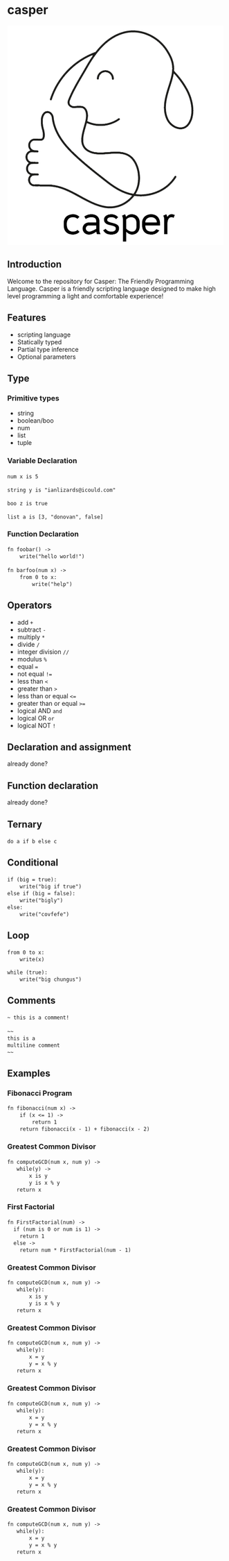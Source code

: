 # casper

![Casper Logo](/images/casper-logo.png)

## Introduction

Welcome to the repository for Casper: The Friendly Programming Language.
Casper is a friendly scripting language designed to make high level programming a light and comfortable experience!

## Features

- scripting language
- Statically typed
- Partial type inference
- Optional parameters

## Type

### Primitive types

- string
- boolean/boo
- num
- list
- tuple

### Variable Declaration

`num x is 5`

`string y is "ianlizards@icould.com"`

`boo z is true`

`list a is [3, "donovan", false]`

### Function Declaration

```casper
fn foobar() ->
    write("hello world!")

fn barfoo(num x) ->
    from 0 to x:
        write("help")
```

## Operators

- add `+`
- subtract `-`
- multiply `*`
- divide `/`
- integer division `//`
- modulus `%`
- equal `=`
- not equal `!=`
- less than `<`
- greater than `>`
- less than or equal `<=`
- greater than or equal `>=`
- logical AND `and`
- logical OR `or`
- logical NOT `!`

## Declaration and assignment

already done?

## Function declaration

already done?

## Ternary

`do a if b else c`

## Conditional

```casper
if (big = true):
    write("big if true")
else if (big = false):
    write("bigly")
else:
    write("covfefe")
```

## Loop

```casper
from 0 to x:
    write(x)
```

```casper
while (true):
    write("big chungus")
```

## Comments

```casper
~ this is a comment!

~~
this is a
multiline comment
~~
```

## Examples

### Fibonacci Program

```casper
fn fibonacci(num x) ->
	if (x <= 1) ->
		return 1
	return fibonacci(x - 1) + fibonacci(x - 2)
```

### Greatest Common Divisor

```casper
fn computeGCD(num x, num y) ->
   while(y) ->
       x is y
       y is x % y
   return x
```

### First Factorial

```casper
fn FirstFactorial(num) ->
  if (num is 0 or num is 1) ->
    return 1
  else ->
    return num * FirstFactorial(num - 1)
```

### Greatest Common Divisor

```casper
fn computeGCD(num x, num y) ->
   while(y):
       x is y
       y is x % y
   return x
```

### Greatest Common Divisor

```casper
fn computeGCD(num x, num y) ->
   while(y):
       x = y
       y = x % y
   return x
```

### Greatest Common Divisor

```casper
fn computeGCD(num x, num y) ->
   while(y):
       x = y
       y = x % y
   return x
```

### Greatest Common Divisor

```casper
fn computeGCD(num x, num y) ->
   while(y):
       x = y
       y = x % y
   return x
```

### Greatest Common Divisor

```casper
fn computeGCD(num x, num y) ->
   while(y):
       x = y
       y = x % y
   return x
```
